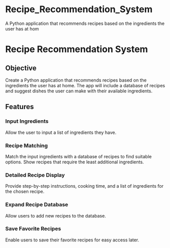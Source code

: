# Recipe_Recommendation_System
A Python application that recommends recipes based on the ingredients the user has at hom

# Recipe Recommendation System
## Objective
Create a Python application that recommends recipes based on the ingredients the user has at home. The app will include a database of recipes and suggest dishes the user can make with their available ingredients.
## Features
### Input Ingredients
Allow the user to input a list of ingredients they have.
### Recipe Matching
Match the input ingredients with a database of recipes to find suitable options.
Show recipes that require the least additional ingredients.
### Detailed Recipe Display
Provide step-by-step instructions, cooking time, and a list of ingredients for the chosen recipe.
### Expand Recipe Database
Allow users to add new recipes to the database.
### Save Favorite Recipes
Enable users to save their favorite recipes for easy access later.


